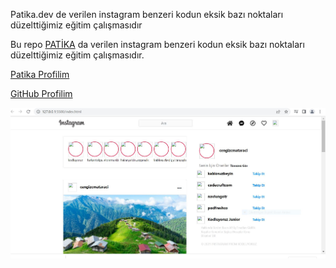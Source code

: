 Patika.dev de verilen instagram benzeri kodun eksik bazı noktaları düzelttiğimiz eğitim çalışmasıdır

Bu repo [PATİKA](https://app.patika.dev/) da verilen instagram benzeri kodun eksik bazı noktaları düzelttiğimiz eğitim çalışmasıdır.

[Patika Profilim](https://app.patika.dev/sibgat)

[GitHub Profilim](https://github.com/Sibgatullahsanli)

![İnstagram clonu](img/instagramclonu.JPG)
